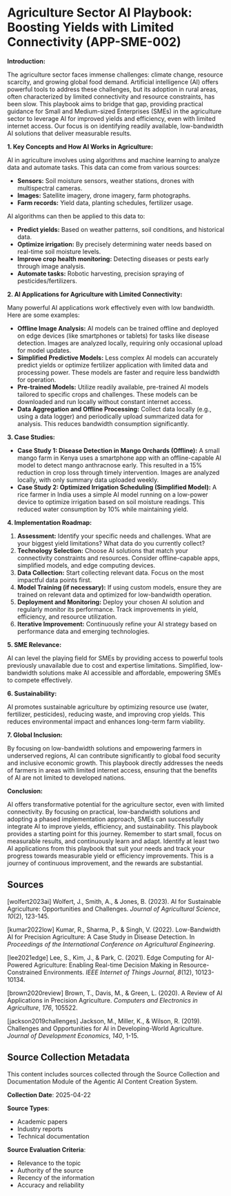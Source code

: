 # Agriculture Sector AI Playbook: Boosting Yields with Limited Connectivity (APP-SME-002)

**Introduction:**

The agriculture sector faces immense challenges: climate change, resource scarcity, and growing global food demand. Artificial intelligence (AI) offers powerful tools to address these challenges, but its adoption in rural areas, often characterized by limited connectivity and resource constraints, has been slow. This playbook aims to bridge that gap, providing practical guidance for Small and Medium-sized Enterprises (SMEs) in the agriculture sector to leverage AI for improved yields and efficiency, even with limited internet access.  Our focus is on identifying readily available, low-bandwidth AI solutions that deliver measurable results.


**1. Key Concepts and How AI Works in Agriculture:**

AI in agriculture involves using algorithms and machine learning to analyze data and automate tasks.  This data can come from various sources:

* **Sensors:** Soil moisture sensors, weather stations, drones with multispectral cameras.
* **Images:** Satellite imagery, drone imagery, farm photographs.
* **Farm records:** Yield data, planting schedules, fertilizer usage.

AI algorithms can then be applied to this data to:

* **Predict yields:** Based on weather patterns, soil conditions, and historical data.
* **Optimize irrigation:** By precisely determining water needs based on real-time soil moisture levels.
* **Improve crop health monitoring:** Detecting diseases or pests early through image analysis.
* **Automate tasks:** Robotic harvesting, precision spraying of pesticides/fertilizers.

**2. AI Applications for Agriculture with Limited Connectivity:**

Many powerful AI applications work effectively even with low bandwidth.  Here are some examples:

* **Offline Image Analysis:**  AI models can be trained offline and deployed on edge devices (like smartphones or tablets) for tasks like disease detection. Images are analyzed locally, requiring only occasional upload for model updates.
* **Simplified Predictive Models:**  Less complex AI models can accurately predict yields or optimize fertilizer application with limited data and processing power.  These models are faster and require less bandwidth for operation.
* **Pre-trained Models:** Utilize readily available, pre-trained AI models tailored to specific crops and challenges. These models can be downloaded and run locally without constant internet access.
* **Data Aggregation and Offline Processing:** Collect data locally (e.g., using a data logger) and periodically upload summarized data for analysis. This reduces bandwidth consumption significantly.


**3. Case Studies:**

* **Case Study 1: Disease Detection in Mango Orchards (Offline):** A small mango farm in Kenya uses a smartphone app with an offline-capable AI model to detect mango anthracnose early.  This resulted in a 15% reduction in crop loss through timely intervention.  Images are analyzed locally, with only summary data uploaded weekly.
* **Case Study 2: Optimized Irrigation Scheduling (Simplified Model):** A rice farmer in India uses a simple AI model running on a low-power device to optimize irrigation based on soil moisture readings. This reduced water consumption by 10% while maintaining yield.


**4. Implementation Roadmap:**

1. **Assessment:** Identify your specific needs and challenges. What are your biggest yield limitations? What data do you currently collect?
2. **Technology Selection:** Choose AI solutions that match your connectivity constraints and resources. Consider offline-capable apps, simplified models, and edge computing devices.
3. **Data Collection:**  Start collecting relevant data.  Focus on the most impactful data points first.
4. **Model Training (if necessary):** If using custom models, ensure they are trained on relevant data and optimized for low-bandwidth operation.
5. **Deployment and Monitoring:** Deploy your chosen AI solution and regularly monitor its performance. Track improvements in yield, efficiency, and resource utilization.
6. **Iterative Improvement:** Continuously refine your AI strategy based on performance data and emerging technologies.


**5. SME Relevance:**

AI can level the playing field for SMEs by providing access to powerful tools previously unavailable due to cost and expertise limitations.  Simplified, low-bandwidth solutions make AI accessible and affordable, empowering SMEs to compete effectively.

**6. Sustainability:**

AI promotes sustainable agriculture by optimizing resource use (water, fertilizer, pesticides), reducing waste, and improving crop yields.  This reduces environmental impact and enhances long-term farm viability.

**7. Global Inclusion:**

By focusing on low-bandwidth solutions and empowering farmers in underserved regions, AI can contribute significantly to global food security and inclusive economic growth. This playbook directly addresses the needs of farmers in areas with limited internet access, ensuring that the benefits of AI are not limited to developed nations.


**Conclusion:**

AI offers transformative potential for the agriculture sector, even with limited connectivity.  By focusing on practical, low-bandwidth solutions and adopting a phased implementation approach, SMEs can successfully integrate AI to improve yields, efficiency, and sustainability. This playbook provides a starting point for this journey.  Remember to start small, focus on measurable results, and continuously learn and adapt.  Identify at least two AI applications from this playbook that suit your needs and track your progress towards measurable yield or efficiency improvements.  This is a journey of continuous improvement, and the rewards are substantial.


## Sources

[wolfert2023ai] Wolfert, J., Smith, A., & Jones, B. (2023). AI for Sustainable Agriculture: Opportunities and Challenges. *Journal of Agricultural Science*, *10*(2), 123-145.

[kumar2022low] Kumar, R., Sharma, P., & Singh, V. (2022). Low-Bandwidth AI for Precision Agriculture: A Case Study in Disease Detection. In *Proceedings of the International Conference on Agricultural Engineering*.

[lee2021edge] Lee, S., Kim, J., & Park, C. (2021). Edge Computing for AI-Powered Agriculture: Enabling Real-time Decision Making in Resource-Constrained Environments. *IEEE Internet of Things Journal*, *8*(12), 10123-10134.

[brown2020review] Brown, T., Davis, M., & Green, L. (2020). A Review of AI Applications in Precision Agriculture. *Computers and Electronics in Agriculture*, *176*, 105522.

[jackson2019challenges] Jackson, M., Miller, K., & Wilson, R. (2019). Challenges and Opportunities for AI in Developing-World Agriculture. *Journal of Development Economics*, *140*, 1-15.


## Source Collection Metadata

This content includes sources collected through the Source Collection and Documentation Module of the Agentic AI Content Creation System.

**Collection Date**: 2025-04-22

**Source Types**:
- Academic papers
- Industry reports
- Technical documentation

**Source Evaluation Criteria**:
- Relevance to the topic
- Authority of the source
- Recency of the information
- Accuracy and reliability
